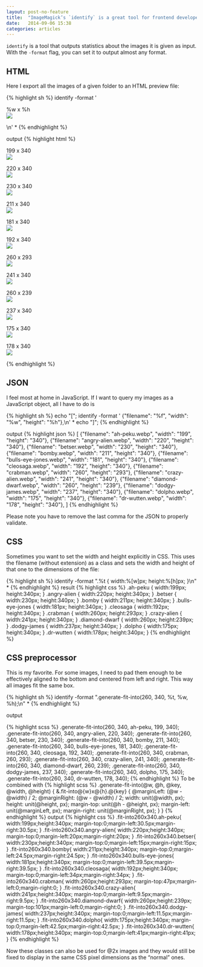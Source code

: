 ```yaml
---
layout: post-no-feature
title:  "ImageMagick’s `identify` is a great tool for frontend developers"
date:   2014-09-06 15:38
categories: articles
---
```


`identify` is a tool that outputs statistics about the images it is given as input. With the `-format` flag, you can set it to output almost any format.

## HTML

Here I export all the images of a given folder to an HTML preview file:

{% highlight sh %}
identify -format '<p><div>%w x %h</div><img src=%f></p>\n' *
{% endhighlight %}

output
{% highlight html %}<p><div>199 x 340</div><img src="ah-peku.webp"></p>
<p><div>220 x 340</div><img src="angry-alien.webp"></p>
<p><div>230 x 340</div><img src="betser.webp"></p>
<p><div>211 x 340</div><img src="bomby.webp"></p>
<p><div>181 x 340</div><img src="bulls-eye-jones.webp"></p>
<p><div>192 x 340</div><img src="cleosaga.webp"></p>
<p><div>260 x 293</div><img src="crabman.webp"></p>
<p><div>241 x 340</div><img src="crazy-alien.webp"></p>
<p><div>260 x 239</div><img src="diamond-dwarf.webp"></p>
<p><div>237 x 340</div><img src="dodgy-james.webp"></p>
<p><div>175 x 340</div><img src="dolpho.webp"></p>
<p><div>178 x 340</div><img src="dr-wutten.webp"></p>
{% endhighlight %}

## JSON

I feel most at home in JavaScript. If I want to query my images as a JavaScript object, all I have to do is

{% highlight sh %}
echo "[";
identify -format '  {"filename": "%f", "width": "%w", "height": "%h"},\n' *
echo "]";
{% endhighlight %}

output
{% highlight json %}
[
  {"filename": "ah-peku.webp", "width": "199", "height": "340"},
  {"filename": "angry-alien.webp", "width": "220", "height": "340"},
  {"filename": "betser.webp", "width": "230", "height": "340"},
  {"filename": "bomby.webp", "width": "211", "height": "340"},
  {"filename": "bulls-eye-jones.webp", "width": "181", "height": "340"},
  {"filename": "cleosaga.webp", "width": "192", "height": "340"},
  {"filename": "crabman.webp", "width": "260", "height": "293"},
  {"filename": "crazy-alien.webp", "width": "241", "height": "340"},
  {"filename": "diamond-dwarf.webp", "width": "260", "height": "239"},
  {"filename": "dodgy-james.webp", "width": "237", "height": "340"},
  {"filename": "dolpho.webp", "width": "175", "height": "340"},
  {"filename": "dr-wutten.webp", "width": "178", "height": "340"},
]
{% endhighlight %}

Please note you have to remove the last comma for the JSON to properly validate.

## CSS

Sometimes you want to set the width and height explicitly in CSS. This uses the filename (without extension) as a class and sets the width and height of that one to the dimensions of the file:

{% highlight sh %}
identify -format ".%t { width:%[w]px; height:%[h]px; }\n" *
{% endhighlight %}
result
{% highlight css %}
.ah-peku { width:199px; height:340px; }
.angry-alien { width:220px; height:340px; }
.betser { width:230px; height:340px; }
.bomby { width:211px; height:340px; }
.bulls-eye-jones { width:181px; height:340px; }
.cleosaga { width:192px; height:340px; }
.crabman { width:260px; height:293px; }
.crazy-alien { width:241px; height:340px; }
.diamond-dwarf { width:260px; height:239px; }
.dodgy-james { width:237px; height:340px; }
.dolpho { width:175px; height:340px; }
.dr-wutten { width:178px; height:340px; }
{% endhighlight %}

## CSS preprocessor

This is my favorite. For some images, I need to pad them enough to be effectively aligned to the bottom and centered from left and right. This way all images fit the same box.

{% highlight sh %}
identify -format ".generate-fit-into(260, 340, %t, %w, %h);\n" *
{% endhighlight %}

output

{% highlight scss %}
.generate-fit-into(260, 340, ah-peku, 199, 340);
.generate-fit-into(260, 340, angry-alien, 220, 340);
.generate-fit-into(260, 340, betser, 230, 340);
.generate-fit-into(260, 340, bomby, 211, 340);
.generate-fit-into(260, 340, bulls-eye-jones, 181, 340);
.generate-fit-into(260, 340, cleosaga, 192, 340);
.generate-fit-into(260, 340, crabman, 260, 293);
.generate-fit-into(260, 340, crazy-alien, 241, 340);
.generate-fit-into(260, 340, diamond-dwarf, 260, 239);
.generate-fit-into(260, 340, dodgy-james, 237, 340);
.generate-fit-into(260, 340, dolpho, 175, 340);
.generate-fit-into(260, 340, dr-wutten, 178, 340);
{% endhighlight %}
To be combined with
{% highlight scss %}
.generate-fit-into(@w, @h, @key, @width, @height) {
    &.fit-into@{w}x@{h}.@{key} {
        @marginLeft:  (@w - @width) / 2;
        @marginRight: (@w - @width) / 2;
        width: unit(@width, px);
        height: unit(@height, px);
        margin-top:   unit(@h - @height, px);
        margin-left:  unit(@marginLeft,  px);
        margin-right: unit(@marginRight, px);
    }
}
{% endhighlight %}
output
{% highlight css %}
.fit-into260x340.ah-peku{
  width:199px;height:340px;
  margin-top:0;margin-left:30.5px;margin-right:30.5px;
}
.fit-into260x340.angry-alien{
  width:220px;height:340px;
  margin-top:0;margin-left:20px;margin-right:20px;
}
.fit-into260x340.betser{
  width:230px;height:340px;
  margin-top:0;margin-left:15px;margin-right:15px;
}
.fit-into260x340.bomby{
  width:211px;height:340px;
  margin-top:0;margin-left:24.5px;margin-right:24.5px;
}
.fit-into260x340.bulls-eye-jones{
  width:181px;height:340px;
  margin-top:0;margin-left:39.5px;margin-right:39.5px;
}
.fit-into260x340.cleosaga{
  width:192px;height:340px;
  margin-top:0;margin-left:34px;margin-right:34px;
}
.fit-into260x340.crabman{
  width:260px;height:293px;
  margin-top:47px;margin-left:0;margin-right:0;
}
.fit-into260x340.crazy-alien{
  width:241px;height:340px;
  margin-top:0;margin-left:9.5px;margin-right:9.5px;
}
.fit-into260x340.diamond-dwarf{
  width:260px;height:239px;
  margin-top:101px;margin-left:0;margin-right:0;
}
.fit-into260x340.dodgy-james{
  width:237px;height:340px;
  margin-top:0;margin-left:11.5px;margin-right:11.5px;
}
.fit-into260x340.dolpho{
  width:175px;height:340px;
  margin-top:0;margin-left:42.5px;margin-right:42.5px;
}
.fit-into260x340.dr-wutten{
  width:178px;height:340px;
  margin-top:0;margin-left:41px;margin-right:41px;
}
{% endhighlight %}

Now these classes can also be used for @2x images and they would still be fixed to display in the same CSS pixel dimensions as the “normal” ones.

